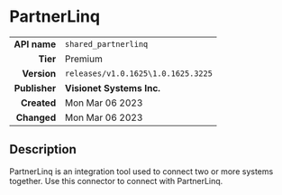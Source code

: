 # PartnerLinq
| | |
|-:|-|
|**API name**|`shared_partnerlinq`|
|**Tier**|Premium|
|**Version**|`releases/v1.0.1625\1.0.1625.3225`|
|**Publisher**|**Visionet Systems Inc.**|
|**Created**|Mon Mar 06 2023|
|**Changed**|Mon Mar 06 2023|

## Description
PartnerLinq is an integration tool used to connect two or more systems together. Use this connector to connect with PartnerLinq.
